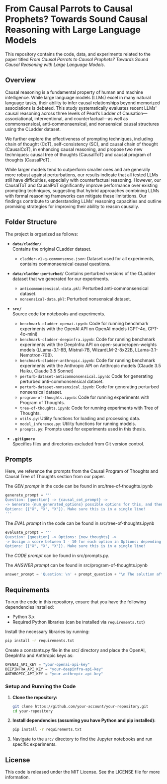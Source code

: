 
# From Causal Parrots to Causal Prophets? Towards Sound Causal Reasoning with Large Language Models

This repository contains the code, data, and experiments related to the paper titled *From Causal Parrots to Causal Prophets? Towards Sound Causal Reasoning with Large Language Models*.

## Overview

Causal reasoning is a fundamental property of human and machine intelligence. While large language models (LLMs) excel in many natural language tasks, their ability to infer causal relationships beyond memorized associations is debated. This study systematically evaluates recent LLMs' causal reasoning across three levels of Pearl’s Ladder of Causation—associational, interventional, and counterfactual—as well as commonsensical, anti-commonsensical, and nonsensical causal structures using the CLadder dataset.

We further explore the effectiveness of prompting techniques, including chain of thought (CoT), self-consistency (SC), and causal chain of thought (CausalCoT), in enhancing causal reasoning, and propose two new techniques: causal tree of thoughts (CausalToT) and causal program of thoughts (CausalPoT).

While larger models tend to outperform smaller ones and are generally more robust against perturbations, our results indicate that all tested LLMs still have difficulties, especially with counterfactual reasoning. However, our CausalToT and CausalPoT significantly improve performance over existing prompting techniques, suggesting that hybrid approaches combining LLMs with formal reasoning frameworks can mitigate these limitations. Our findings contribute to understanding LLMs' reasoning capacities and outline promising strategies for improving their ability to reason causally.

## Folder Structure

The project is organized as follows:

- **`data/cladder/`**  
    Contains the original CLadder dataset.
  - `cladder-v1-q-commonsense.json`: Dataset used for all experiments, contains commonsensical causal questions.  
- **`data/cladder-perturbed/`**
    Contains perturbed versions of the CLadder dataset that we generated for our experiments.
  - `anticommonsensical-data.pkl`: Perturbed anti-commonsensical dataset.  
  - `nonsensical-data.pkl`: Perturbed nonsensical dataset.  

- **`src/`**  
  Source code for notebooks and experiments.  
  - `benchmark-cladder-openai.ipynb`: Code for running benchmark experiments with the OpenAI API on OpenAI models (GPT-4o, GPT-4o-mini)
  - `benchmark-cladder-deepinfra.ipynb`: Code for running benchmark experiments with the DeepInfra API on open-source/open-weights models (LLama-3.1-8B, Mistral-7B, WizardLM-2-8x22B, LLama-3.1-Nemotron-70B).
  - `benchmark-cladder-anthropic.ipynb`: Code for running benchmark experiments with the Anthropic API on Anthropic models (Claude 3.5 Haiku, Claude 3.5 Sonnet)
  - `perturb-dataset-anticommonsensical.ipynb`: Code for generating perturbed anti-commonsensical dataset.
  - `perturb-dataset-nonsensical.ipynb`: Code for generating perturbed nonsensical dataset.
  - `program-of-thoughts.ipynb`: Code for running experiments with Program of Thoughts.
  - `tree-of-thoughts.ipynb`: Code for running experiments with Tree of Thoughts.
  - `utils.py`: Utility functions for loading and processing data. 
  - `model_inference.py`: Utility functions for running models.
  - `prompts.py`: Prompts used for experiments used in this thesis.

- **`.gitignore`**  
  Specifies files and directories excluded from Git version control.


## Prompts

Here, we reference the prompts from the Causal Program of Thoughts and Causal Tree of Thoughts section from our paper.

The *GEN prompt* in the code can be found in src/tree-of-thoughts.ipynb

```python
generate_prompt = '''
Question: {question} -> {causal_cot_prompt} -> 
-> Generate {num_generated_options} possible options for this, and then put all the options in a list, each option being a string, like
Options: {{"X", "X", "X"}}. Make sure this is in a single line!
'''
```
The *EVAL prompt* in the code can be found in src/tree-of-thoughts.ipynb
```python
evaluate_prompt = '''
Question: {question} -> Options: {new_thoughts} -> 
-> Assign a score between 1 - 10 for each option in Options: depending on how well it answers the question (10 being the highest or the best), then put the score into a list, each score being a string, like
Options: {{"X", "X", "X"}}. Make sure this is in a single line!
```

The *CODE prompt* can be found in src/prompts.py.

The *ANSWER prompt* can be found in src/program-of-thoughts.ipynb
```python
answer_prompt = 'Question: \n' + prompt_question + "\n The solution after generating doWhy code to solve this problem is: " + solution + "\n Instruction: Based on this causal estimate, answer yes or no. Think about how the causal estimate answers the question, do not do calculations, but give an explanation. Answer: "
```

## Requirements

To run the code in this repository, ensure that you have the following dependencies installed:

- Python 3.x
- Required Python libraries (can be installed via `requirements.txt`)

Install the necessary libraries by running:
```bash
pip install -r requirements.txt
```
Create a constants.py file in the src/ directory and place the OpenAI, DeepInfra and Anthropic keys as:

```python
OPENAI_API_KEY = "your-openai-api-key"
DEEPINFRA_API_KEY = "your-deepinfra-api-key"
ANTHROPIC_API_KEY = "your-anthropic-api-key"
```


### Setup and Running the Code

1. **Clone the repository:**
    ```bash
    git clone https://github.com/your-account/your-repository.git
    cd your-repository
    ```

2. **Install dependencies (assuming you have Python and pip installed):**
    ```bash
    pip install -r requirements.txt
    ```

3. Navigate to the `src/` directory to find the Jupyter notebooks and run specific experiments.


## License

This code is released under the MIT License. See the LICENSE file for more information.
